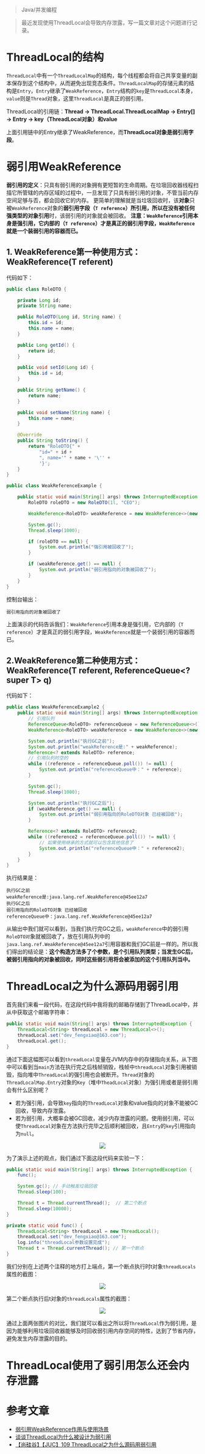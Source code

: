 > Java/并发编程

> 最近发现使用ThreadLocal会导致内存泄露，写一篇文章对这个问题进行记录。

# ThreadLocal的结构

`ThreadLocal`中有一个`ThreadLocalMap`的结构，每个线程都会将自己共享变量的副本保存到这个结构中，从而避免出现竞态条件。`ThreadLocalMap`的存储元素的结构是`Entry`，`Entry`继承了`WeakReference`，`Entry`结构的`key`是`ThreadLocal`本身，`value`则是`Thread`对象，这里`ThreadLocal`是真正的弱引用。

ThreadLocal的引用链：**Thread -> ThreadLocal.ThreadLocalMap -> Entry[] -> Entry -> key（ThreadLocal对象）和value**

上面引用链中的Entry继承了WeakReference，而**ThreadLocal对象是弱引用字段**。

# 弱引用WeakReference

**弱引用的定义**：只具有弱引用的对象拥有更短暂的生命周期。在垃圾回收器线程扫描它所管辖的内存区域的过程中，一旦发现了只具有弱引用的对象，不管当前内存空间足够与否，都会回收它的内存。
更简单的理解就是当垃圾回收时，该**对象**只被`WeakReference`对象的**弱引用字段（`T reference`）**所引用，所以**在没有被任何强类型的对象引用**时，该弱引用的对象就会被回收。
**注意：`WeakReference`引用本身是强引用，它内部的（`T reference`）才是真正的弱引用字段，`WeakReference`就是一个装弱引用的容器而已。**

## 1. WeakReference第一种使用方式：WeakReference(T referent)

代码如下：

```java
public class RoleDTO {

    private Long id;
    private String name;

    public RoleDTO(Long id, String name) {
        this.id = id;
        this.name = name;
    }

    public Long getId() {
        return id;
    }

    public void setId(Long id) {
        this.id = id;
    }

    public String getName() {
        return name;
    }

    public void setName(String name) {
        this.name = name;
    }

    @Override
    public String toString() {
        return "RoleDTO{" +
            "id=" + id +
            ", name='" + name + '\'' +
            '}';
    }
}
```

```java
public class WeakReferenceExample {

    public static void main(String[] args) throws InterruptedException {
        RoleDTO roleDTO = new RoleDTO(1l, "CEO");

        WeakReference<RoleDTO> weakReference = new WeakReference<>(new RoleDTO(1l, "CEO"));

        System.gc();
        Thread.sleep(1000);

        if (roleDTO == null) {
            System.out.println("强引用被回收了");
        }

        if (weakReference.get() == null) {
            System.out.println("弱引用指向的对象被回收了");
        }
    }
}
```

控制台输出：

```
弱引用指向的对象被回收了
```

上面演示的代码告诉我们：`WeakReference`引用本身是强引用，它内部的（`T reference`）才是真正的弱引用字段，`WeakReference`就是一个装弱引用的容器而已。

## 2.WeakReference第二种使用方式：WeakReference(T referent, ReferenceQueue<? super T> q)

代码如下：

```java
public class WeakReferenceExample2 {
    public static void main(String[] args) throws InterruptedException {
        // 引用队列
        ReferenceQueue<RoleDTO> referenceQueue = new ReferenceQueue<>();
        WeakReference<RoleDTO> weakReference = new WeakReference<>(new RoleDTO(1l, "CFO"), referenceQueue);

        System.out.println("执行GC之前");
        System.out.println("weakReference是:" + weakReference);
        Reference<? extends RoleDTO> reference;
        // 引用队列时空的
        while ((reference = referenceQueue.poll()) != null) {
            System.out.println("referenceQueue中：" + reference);
        }

        System.gc();
        Thread.sleep(1000);

        System.out.println("执行GC之后");
        if (weakReference.get() == null) {
            System.out.println("弱引用指向的RoleDTO对象 已经被回收");
        }

        Reference<? extends RoleDTO> reference2;
        while ((reference2 = referenceQueue.poll()) != null) {
            // 如果使用继承的方式就可以包含其他信息了
            System.out.println("referenceQueue中：" + reference2);
        }
    }
}
```

执行结果是：

```
执行GC之前
weakReference是:java.lang.ref.WeakReference@45ee12a7
执行GC之后
弱引用指向的RoleDTO对象 已经被回收
referenceQueue中：java.lang.ref.WeakReference@45ee12a7
```

从输出中我们就可以看到，当我们执行完GC之后，`weakReference`中的弱引用`RoleDTO对`象就被回收了，放在引用队列中的`java.lang.ref.WeakReference@45ee12a7`引用容器和我们GC前是一样的。所以我们得出的结论是：**这个构造方法多了个参数，是个引用队列类型；当发生GC后，被弱引用指向的对象被回收，同时这些弱引用将会被添加的这个引用队列当中。**

# ThreadLocal之为什么源码用弱引用

首先我们来看一段代码，在这段代码中我将我的邮箱存储到了ThreadLocal中，并从中获取这个邮箱字符串：

```java
public static void main(String[] args) throws InterruptedException {
    ThreadLocal<String> threadLocal = new ThreadLocal<>();
    threadLocal.set("dev_fengxiao@163.com");
    threadLocal.get();
}
```

通过下面这幅图可以看到`threadLocal`变量在JVM内存中的存储指向关系，从下图中可以看到当`main`方法在执行完之后栈帧销毁，栈帧中`threadLocal`对象引用被销毁，指向堆中`ThreadLocal`的强引用也会被断开。`Thread`对象的`ThreadLocalMap.Entry`对象的`Key`（堆中`TheadLocal`对象）为强引用或者是弱引用会有什么区别呢？

* 若为强引用，会导致`key`指向的`ThreadLocal`对象和value指向的对象不能被GC回收，导致内存泄露。
* 若为弱引用，大概率会被GC回收，减少内存泄露的问题。使用弱引用，可以使`ThreadLocal`对象在方法执行完毕之后顺利被回收，且`Entry`的`key`引用指向为`null`。

<div align=center><img src="../../assert/threadLocal-reference指向关系.svg" /></div>

为了演示上述的观点，我们通过下面这段代码来实验一下：

```java
public static void main(String[] args) throws InterruptedException {
    func();

    System.gc(); // 手动触发垃圾回收
    Thread.sleep(100);

    Thread t = Thread.currentThread();  // 第二个断点
    Thread.sleep(10000);
}

private static void func() {
    ThreadLocal<String> threadLocal = new ThreadLocal();
    threadLocal.set("dev_fengxiao@163.com");
    log.info("threadLocal参数设置完成");
    Thread t = Thread.currentThread(); // 第一个断点
}
```

我们分别在上述两个注释的地方打上端点，第一个断点执行时t对象`threadLocals`属性的截图：

<div align=center><img src="../../assert/第一个断点处的threadLocals.png" /></div>

第二个断点执行后t对象的`threadLocals`属性的截图：

<div align=center><img src="../../assert/第二个断点处的threadLocals.png" /></div>

通过上面两张图片的对比，我们就可以看出之所以将`ThreadLocal`作为弱引用，是因为能够利用垃圾回收器能够及时回收弱引用内存空间的特性，达到了节省内存，避免发生内存泄露的目的。

# ThreadLocal使用了弱引用怎么还会内存泄露



# 参考文章

* [弱引用WeakReference作用与使用场景](https://blog.csdn.net/csdn_20150804/article/details/103748869)
* [谈谈ThreadLocal为什么被设计为弱引用](https://zhuanlan.zhihu.com/p/304240519)
* [【尚硅谷】【JUC】109 ThreadLocal之为什么源码用弱引用](https://www.youtube.com/watch?v=ZaHpCpJ8AVA)

